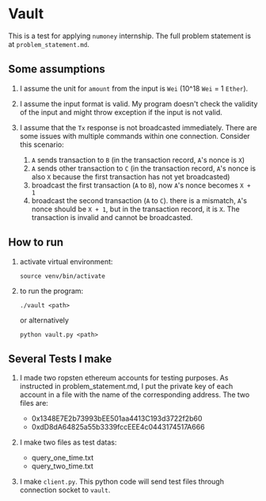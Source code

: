 # Vault

This is a test for applying `numoney` internship. The full problem statement is at `problem_statement.md`.

## Some assumptions
1. I assume the unit for `amount` from the input is `Wei` (10^18 `Wei` = 1 `Ether`).

2. I assume the input format is valid. My program doesn't check the validity of the input and might throw       exception if the input is not valid.

3. I assume that the `Tx` response is not broadcasted immediately. There are some issues with multiple         commands within one connection. Consider this scenario:
    
    1. `A` sends transaction to `B`          (in the transaction record, `A`'s nonce is `X`)
    2. `A` sends other transaction to `C`    (in the transaction record, `A`'s nonce is also `X` because the first transaction has not yet broadcasted)
    3. broadcast the first transaction (`A` to `B`), now `A`'s nonce becomes `X + 1`
    4. broadcast the second transaction (`A` to `C`). there is a mismatch, `A`'s nonce should be `X + 1`, but in the transaction record, it is `X`. The transaction is invalid and cannot be broadcasted.

## How to run
1. activate virtual environment:

    ```
    source venv/bin/activate
    ```

2. to run the program:

    ```
    ./vault <path>
    ```
    or alternatively
    
    ```
    python vault.py <path>
    ```

## Several Tests I make
1. I made two ropsten ethereum accounts for testing purposes. As instructed in problem_statement.md, I put      the private key of each account in a file with the name of the corresponding address. The two files are:

    - 0x1348E7E2b73993bEE501aa4413C193d3722f2b60
    - 0xdD8dA64825a55b3339fccEEE4c0443174517A666
    
2. I make two files as test datas:
    - query_one_time.txt
    - query_two_time.txt
    
3. I make `client.py`. This python code will send test files through connection socket to `vault`.
    
